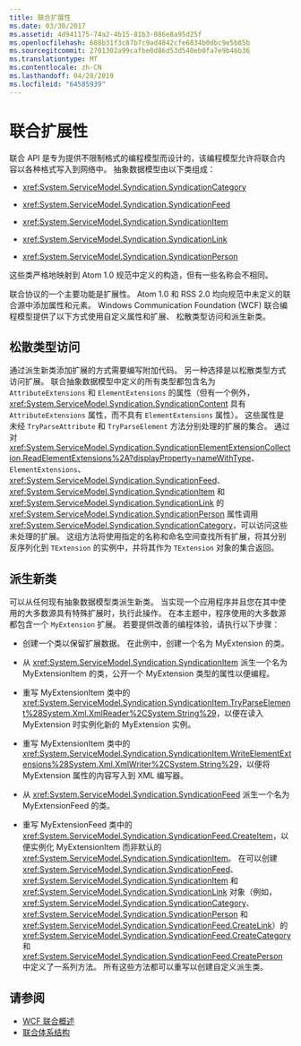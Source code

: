 ```yaml
---
title: 联合扩展性
ms.date: 03/30/2017
ms.assetid: 4d941175-74a2-4b15-81b3-086e8a95d25f
ms.openlocfilehash: 688b31f3c87b7c9ad4842cfe6834b0dbc9e5b85b
ms.sourcegitcommit: 2701302a99cafbe0d86d53d540eb0fa7e9b46b36
ms.translationtype: MT
ms.contentlocale: zh-CN
ms.lasthandoff: 04/28/2019
ms.locfileid: "64585939"
---
```

# <a name="syndication-extensibility"></a>联合扩展性
联合 API 是专为提供不限制格式的编程模型而设计的，该编程模型允许将联合内容以各种格式写入到网络中。 抽象数据模型由以下类组成：  
  
- <xref:System.ServiceModel.Syndication.SyndicationCategory>  
  
- <xref:System.ServiceModel.Syndication.SyndicationFeed>  
  
- <xref:System.ServiceModel.Syndication.SyndicationItem>  
  
- <xref:System.ServiceModel.Syndication.SyndicationLink>  
  
- <xref:System.ServiceModel.Syndication.SyndicationPerson>  
  
 这些类严格地映射到 Atom 1.0 规范中定义的构造，但有一些名称会不相同。  
  
 联合协议的一个主要功能是扩展性。 Atom 1.0 和 RSS 2.0 均向规范中未定义的联合源中添加属性和元素。 Windows Communication Foundation (WCF) 联合编程模型提供了以下方式使用自定义属性和扩展、 松散类型访问和派生新类。  
  
## <a name="loosely-typed-access"></a>松散类型访问  
 通过派生新类添加扩展的方式需要编写附加代码。 另一种选择是以松散类型方式访问扩展。 联合抽象数据模型中定义的所有类型都包含名为 `AttributeExtensions` 和 `ElementExtensions` 的属性（但有一个例外，<xref:System.ServiceModel.Syndication.SyndicationContent> 具有 `AttributeExtensions` 属性，而不具有 `ElementExtensions` 属性）。 这些属性是未经 `TryParseAttribute` 和 `TryParseElement` 方法分别处理的扩展的集合。 通过对 <xref:System.ServiceModel.Syndication.SyndicationElementExtensionCollection.ReadElementExtensions%2A?displayProperty=nameWithType>、`ElementExtensions`、<xref:System.ServiceModel.Syndication.SyndicationFeed>、<xref:System.ServiceModel.Syndication.SyndicationItem> 和 <xref:System.ServiceModel.Syndication.SyndicationLink> 的 <xref:System.ServiceModel.Syndication.SyndicationPerson> 属性调用 <xref:System.ServiceModel.Syndication.SyndicationCategory>，可以访问这些未处理的扩展。 这组方法将使用指定的名称和命名空间查找所有扩展，将其分别反序列化到 `TExtension` 的实例中，并将其作为 `TExtension` 对象的集合返回。  
  
## <a name="deriving-a-new-class"></a>派生新类  
 可以从任何现有抽象数据模型类派生新类。 当实现一个应用程序并且您在其中使用的大多数源具有特殊扩展时，执行此操作。 在本主题中，程序使用的大多数源都包含一个 `MyExtension` 扩展。 若要提供改善的编程体验，请执行以下步骤：  
  
- 创建一个类以保留扩展数据。 在此例中，创建一个名为 MyExtension 的类。  
  
- 从 <xref:System.ServiceModel.Syndication.SyndicationItem> 派生一个名为 MyExtensionItem 的类，公开一个 MyExtension 类型的属性以便编程。  
  
- 重写 MyExtensionItem 类中的 <xref:System.ServiceModel.Syndication.SyndicationItem.TryParseElement%28System.Xml.XmlReader%2CSystem.String%29>，以便在读入 MyExtension 时实例化新的 MyExtension 实例。  
  
- 重写 MyExtensionItem 类中的 <xref:System.ServiceModel.Syndication.SyndicationItem.WriteElementExtensions%28System.Xml.XmlWriter%2CSystem.String%29>，以便将 MyExtension 属性的内容写入到 XML 编写器。  
  
- 从 <xref:System.ServiceModel.Syndication.SyndicationFeed> 派生一个名为 MyExtensionFeed 的类。  
  
- 重写 MyExtensionFeed 类中的 <xref:System.ServiceModel.Syndication.SyndicationFeed.CreateItem>，以便实例化 MyExtensionItem 而非默认的 <xref:System.ServiceModel.Syndication.SyndicationItem>。 在可以创建 <xref:System.ServiceModel.Syndication.SyndicationFeed>、<xref:System.ServiceModel.Syndication.SyndicationItem> 和 <xref:System.ServiceModel.Syndication.SyndicationLink> 对象（例如，<xref:System.ServiceModel.Syndication.SyndicationCategory>、<xref:System.ServiceModel.Syndication.SyndicationPerson> 和 <xref:System.ServiceModel.Syndication.SyndicationFeed.CreateLink>）的 <xref:System.ServiceModel.Syndication.SyndicationFeed.CreateCategory> 和 <xref:System.ServiceModel.Syndication.SyndicationFeed.CreatePerson> 中定义了一系列方法。 所有这些方法都可以重写以创建自定义派生类。  
  
## <a name="see-also"></a>请参阅

- [WCF 联合概述](../../../../docs/framework/wcf/feature-details/wcf-syndication-overview.md)
- [联合体系结构](../../../../docs/framework/wcf/feature-details/architecture-of-syndication.md)
